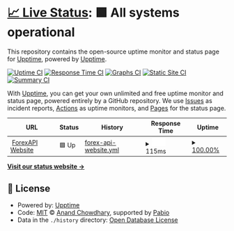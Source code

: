 # [📈 Live Status](https://upptime.github.io/upptime): <!--live status--> **🟩 All systems operational**

This repository contains the open-source uptime monitor and status page for [Upptime](https://upptime.js.org), powered by [Upptime](https://github.com/upptime/upptime).

[![Uptime CI](https://github.com/upptime/upptime/workflows/Uptime%20CI/badge.svg)](https://github.com/upptime/upptime/actions?query=workflow%3A%22Uptime+CI%22)
[![Response Time CI](https://github.com/upptime/upptime/workflows/Response%20Time%20CI/badge.svg)](https://github.com/upptime/upptime/actions?query=workflow%3A%22Response+Time+CI%22)
[![Graphs CI](https://github.com/upptime/upptime/workflows/Graphs%20CI/badge.svg)](https://github.com/upptime/upptime/actions?query=workflow%3A%22Graphs+CI%22)
[![Static Site CI](https://github.com/upptime/upptime/workflows/Static%20Site%20CI/badge.svg)](https://github.com/upptime/upptime/actions?query=workflow%3A%22Static+Site+CI%22)
[![Summary CI](https://github.com/upptime/upptime/workflows/Summary%20CI/badge.svg)](https://github.com/upptime/upptime/actions?query=workflow%3A%22Summary+CI%22)

With [Upptime](https://upptime.js.org), you can get your own unlimited and free uptime monitor and status page, powered entirely by a GitHub repository. We use [Issues](https://github.com/upptime/upptime/issues) as incident reports, [Actions](https://github.com/upptime/upptime/actions) as uptime monitors, and [Pages](https://upptime.github.io/upptime) for the status page.

<!--start: status pages-->
<!-- This summary is generated by Upptime (https://github.com/upptime/upptime) -->
<!-- Do not edit this manually, your changes will be overwritten -->
<!-- prettier-ignore -->
| URL | Status | History | Response Time | Uptime |
| --- | ------ | ------- | ------------- | ------ |
| <img alt="" src="https://icons.duckduckgo.com/ip3/forexapi.co.ico" height="13"> [ForexAPI Website](https://forexapi.co) | 🟩 Up | [forex-api-website.yml](https://github.com/Dynamo-trader/upptime/commits/HEAD/history/forex-api-website.yml) | <details><summary><img alt="Response time graph" src="./graphs/forex-api-website/response-time-week.png" height="20"> 115ms</summary><br><a href="https://upptime.github.io/upptime/history/forex-api-website"><img alt="Response time 116" src="https://img.shields.io/endpoint?url=https%3A%2F%2Fraw.githubusercontent.com%2FDynamo-trader%2Fupptime%2FHEAD%2Fapi%2Fforex-api-website%2Fresponse-time.json"></a><br><a href="https://upptime.github.io/upptime/history/forex-api-website"><img alt="24-hour response time 116" src="https://img.shields.io/endpoint?url=https%3A%2F%2Fraw.githubusercontent.com%2FDynamo-trader%2Fupptime%2FHEAD%2Fapi%2Fforex-api-website%2Fresponse-time-day.json"></a><br><a href="https://upptime.github.io/upptime/history/forex-api-website"><img alt="7-day response time 115" src="https://img.shields.io/endpoint?url=https%3A%2F%2Fraw.githubusercontent.com%2FDynamo-trader%2Fupptime%2FHEAD%2Fapi%2Fforex-api-website%2Fresponse-time-week.json"></a><br><a href="https://upptime.github.io/upptime/history/forex-api-website"><img alt="30-day response time 116" src="https://img.shields.io/endpoint?url=https%3A%2F%2Fraw.githubusercontent.com%2FDynamo-trader%2Fupptime%2FHEAD%2Fapi%2Fforex-api-website%2Fresponse-time-month.json"></a><br><a href="https://upptime.github.io/upptime/history/forex-api-website"><img alt="1-year response time 116" src="https://img.shields.io/endpoint?url=https%3A%2F%2Fraw.githubusercontent.com%2FDynamo-trader%2Fupptime%2FHEAD%2Fapi%2Fforex-api-website%2Fresponse-time-year.json"></a></details> | <details><summary><a href="https://upptime.github.io/upptime/history/forex-api-website">100.00%</a></summary><a href="https://upptime.github.io/upptime/history/forex-api-website"><img alt="All-time uptime 100.00%" src="https://img.shields.io/endpoint?url=https%3A%2F%2Fraw.githubusercontent.com%2FDynamo-trader%2Fupptime%2FHEAD%2Fapi%2Fforex-api-website%2Fuptime.json"></a><br><a href="https://upptime.github.io/upptime/history/forex-api-website"><img alt="24-hour uptime 100.00%" src="https://img.shields.io/endpoint?url=https%3A%2F%2Fraw.githubusercontent.com%2FDynamo-trader%2Fupptime%2FHEAD%2Fapi%2Fforex-api-website%2Fuptime-day.json"></a><br><a href="https://upptime.github.io/upptime/history/forex-api-website"><img alt="7-day uptime 100.00%" src="https://img.shields.io/endpoint?url=https%3A%2F%2Fraw.githubusercontent.com%2FDynamo-trader%2Fupptime%2FHEAD%2Fapi%2Fforex-api-website%2Fuptime-week.json"></a><br><a href="https://upptime.github.io/upptime/history/forex-api-website"><img alt="30-day uptime 100.00%" src="https://img.shields.io/endpoint?url=https%3A%2F%2Fraw.githubusercontent.com%2FDynamo-trader%2Fupptime%2FHEAD%2Fapi%2Fforex-api-website%2Fuptime-month.json"></a><br><a href="https://upptime.github.io/upptime/history/forex-api-website"><img alt="1-year uptime 100.00%" src="https://img.shields.io/endpoint?url=https%3A%2F%2Fraw.githubusercontent.com%2FDynamo-trader%2Fupptime%2FHEAD%2Fapi%2Fforex-api-website%2Fuptime-year.json"></a></details>

<!--end: status pages-->

[**Visit our status website →**](https://upptime.github.io/upptime)

## 📄 License

- Powered by: [Upptime](https://github.com/upptime/upptime)
- Code: [MIT](./LICENSE) © [Anand Chowdhary](https://anandchowdhary.com), supported by [Pabio](https://pabio.com)
- Data in the `./history` directory: [Open Database License](https://opendatacommons.org/licenses/odbl/1-0/)
